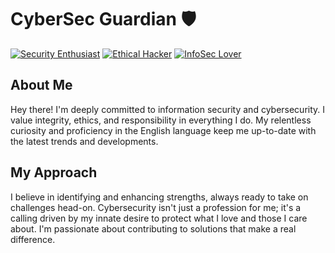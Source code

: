 # CyberSec Guardian 🛡️

[![Security Enthusiast](https://img.shields.io/badge/Security-Enthusiast-blue)](https://www.example.com)
[![Ethical Hacker](https://img.shields.io/badge/Ethical-Hacker-green)](https://www.example.com)
[![InfoSec Lover](https://img.shields.io/badge/InfoSec-Lover-red)](https://www.example.com)

## About Me

Hey there! I'm deeply committed to information security and cybersecurity. I value integrity, ethics, and responsibility in everything I do. My relentless curiosity and proficiency in the English language keep me up-to-date with the latest trends and developments. 

## My Approach

I believe in identifying and enhancing strengths, always ready to take on challenges head-on. Cybersecurity isn't just a profession for me; it's a calling driven by my innate desire to protect what I love and those I care about. I'm passionate about contributing to solutions that make a real difference.
